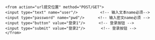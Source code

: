 <!DOCTYPE html>
<html lang="en">
<head>
    <meta charset="UTF-8">
    <title>Title</title>
</head>
<body>

    <from action="url提交位置" method="POST/GET">
    <input type="text" name="user"/>          <!-- 输入文本name必须-->
    <input type="password" name="pwd"/>      <!-- 输入密文name必须 -->
    <input type="button" value="登录1"/>      <!-- 登录按钮 -->
    <input type="submit" value="登录2"/>       <!-- 登录按钮 -->
    </from>
</body>
</html>